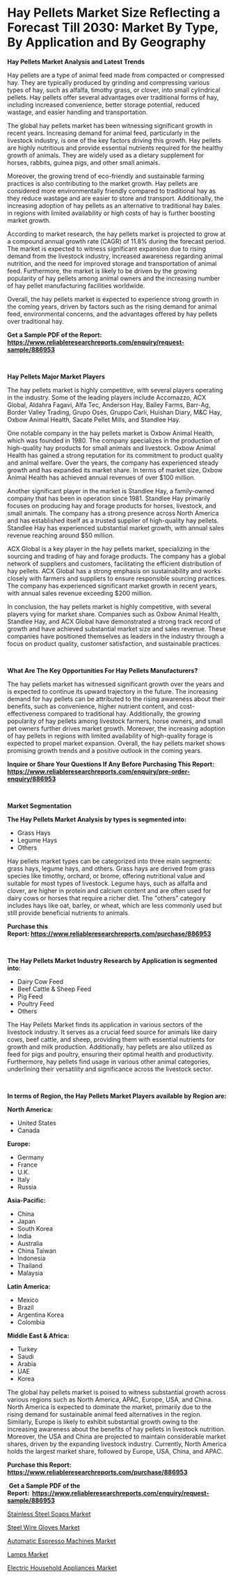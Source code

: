 <p><h1>Hay Pellets Market Size Reflecting a Forecast Till 2030: Market By Type, By Application and By Geography</h1></p><p><strong>Hay Pellets Market Analysis and Latest Trends</strong></p>
<p><p>Hay pellets are a type of animal feed made from compacted or compressed hay. They are typically produced by grinding and compressing various types of hay, such as alfalfa, timothy grass, or clover, into small cylindrical pellets. Hay pellets offer several advantages over traditional forms of hay, including increased convenience, better storage potential, reduced wastage, and easier handling and transportation.</p><p>The global hay pellets market has been witnessing significant growth in recent years. Increasing demand for animal feed, particularly in the livestock industry, is one of the key factors driving this growth. Hay pellets are highly nutritious and provide essential nutrients required for the healthy growth of animals. They are widely used as a dietary supplement for horses, rabbits, guinea pigs, and other small animals.</p><p>Moreover, the growing trend of eco-friendly and sustainable farming practices is also contributing to the market growth. Hay pellets are considered more environmentally friendly compared to traditional hay as they reduce wastage and are easier to store and transport. Additionally, the increasing adoption of hay pellets as an alternative to traditional hay bales in regions with limited availability or high costs of hay is further boosting market growth.</p><p>According to market research, the hay pellets market is projected to grow at a compound annual growth rate (CAGR) of 11.8% during the forecast period. The market is expected to witness significant expansion due to rising demand from the livestock industry, increased awareness regarding animal nutrition, and the need for improved storage and transportation of animal feed. Furthermore, the market is likely to be driven by the growing popularity of hay pellets among animal owners and the increasing number of hay pellet manufacturing facilities worldwide.</p><p>Overall, the hay pellets market is expected to experience strong growth in the coming years, driven by factors such as the rising demand for animal feed, environmental concerns, and the advantages offered by hay pellets over traditional hay.</p></p>
<p><strong>Get a Sample PDF of the Report:&nbsp; <a href="https://www.reliableresearchreports.com/enquiry/request-sample/886953">https://www.reliableresearchreports.com/enquiry/request-sample/886953</a></strong></p>
<p>&nbsp;</p>
<p><strong>Hay Pellets Major Market Players</strong></p>
<p><p>The hay pellets market is highly competitive, with several players operating in the industry. Some of the leading players include Accomazzo, ACX Global, Aldahra Fagavi, Alfa Tec, Anderson Hay, Bailey Farms, Barr-Ag, Border Valley Trading, Grupo Osés, Gruppo Carli, Huishan Diary, M&C Hay, Oxbow Animal Health, Sacate Pellet Mills, and Standlee Hay. </p><p>One notable company in the hay pellets market is Oxbow Animal Health, which was founded in 1980. The company specializes in the production of high-quality hay products for small animals and livestock. Oxbow Animal Health has gained a strong reputation for its commitment to product quality and animal welfare. Over the years, the company has experienced steady growth and has expanded its market share. In terms of market size, Oxbow Animal Health has achieved annual revenues of over $100 million.</p><p>Another significant player in the market is Standlee Hay, a family-owned company that has been in operation since 1981. Standlee Hay primarily focuses on producing hay and forage products for horses, livestock, and small animals. The company has a strong presence across North America and has established itself as a trusted supplier of high-quality hay pellets. Standlee Hay has experienced substantial market growth, with annual sales revenue reaching around $50 million.</p><p>ACX Global is a key player in the hay pellets market, specializing in the sourcing and trading of hay and forage products. The company has a global network of suppliers and customers, facilitating the efficient distribution of hay pellets. ACX Global has a strong emphasis on sustainability and works closely with farmers and suppliers to ensure responsible sourcing practices. The company has experienced significant market growth in recent years, with annual sales revenue exceeding $200 million.</p><p>In conclusion, the hay pellets market is highly competitive, with several players vying for market share. Companies such as Oxbow Animal Health, Standlee Hay, and ACX Global have demonstrated a strong track record of growth and have achieved substantial market size and sales revenue. These companies have positioned themselves as leaders in the industry through a focus on product quality, customer satisfaction, and sustainable practices.</p></p>
<p>&nbsp;</p>
<p><strong>What Are The Key Opportunities For Hay Pellets Manufacturers?</strong></p>
<p><p>The hay pellets market has witnessed significant growth over the years and is expected to continue its upward trajectory in the future. The increasing demand for hay pellets can be attributed to the rising awareness about their benefits, such as convenience, higher nutrient content, and cost-effectiveness compared to traditional hay. Additionally, the growing popularity of hay pellets among livestock farmers, horse owners, and small pet owners further drives market growth. Moreover, the increasing adoption of hay pellets in regions with limited availability of high-quality forage is expected to propel market expansion. Overall, the hay pellets market shows promising growth trends and a positive outlook in the coming years.</p></p>
<p><strong>Inquire or Share Your Questions If Any Before Purchasing This Report: <a href="https://www.reliableresearchreports.com/enquiry/pre-order-enquiry/886953">https://www.reliableresearchreports.com/enquiry/pre-order-enquiry/886953</a></strong></p>
<p>&nbsp;</p>
<p><strong>Market Segmentation</strong></p>
<p><strong>The Hay Pellets Market Analysis by types is segmented into:</strong></p>
<p><ul><li>Grass Hays</li><li>Legume Hays</li><li>Others</li></ul></p>
<p><p>Hay pellets market types can be categorized into three main segments: grass hays, legume hays, and others. Grass hays are derived from grass species like timothy, orchard, or brome, offering nutritional value and suitable for most types of livestock. Legume hays, such as alfalfa and clover, are higher in protein and calcium content and are often used for dairy cows or horses that require a richer diet. The "others" category includes hays like oat, barley, or wheat, which are less commonly used but still provide beneficial nutrients to animals.</p></p>
<p><strong>Purchase this Report:&nbsp;<a href="https://www.reliableresearchreports.com/purchase/886953">https://www.reliableresearchreports.com/purchase/886953</a></strong></p>
<p>&nbsp;</p>
<p><strong>The Hay Pellets Market Industry Research by Application is segmented into:</strong></p>
<p><ul><li>Dairy Cow Feed</li><li>Beef Cattle & Sheep Feed</li><li>Pig Feed</li><li>Poultry Feed</li><li>Others</li></ul></p>
<p><p>The Hay Pellets Market finds its application in various sectors of the livestock industry. It serves as a crucial feed source for animals like dairy cows, beef cattle, and sheep, providing them with essential nutrients for growth and milk production. Additionally, hay pellets are also utilized as feed for pigs and poultry, ensuring their optimal health and productivity. Furthermore, hay pellets find usage in various other animal categories, underlining their versatility and significance across the livestock sector.</p></p>
<p>&nbsp;</p>
<p><strong>In terms of Region, the Hay Pellets Market Players available by Region are:</strong></p>
<p>
    <p> <strong> North America: </strong>
        <ul>
            <li>United States</li>
            <li>Canada</li>
        </ul>
        </p> 
    <p> <strong> Europe: </strong>
        <ul>
            <li>Germany</li>
            <li>France</li>
            <li>U.K.</li>
            <li>Italy</li>
            <li>Russia</li>
        </ul>
        </p> 
    <p> <strong> Asia-Pacific: </strong>
        <ul>
            <li>China</li>
            <li>Japan</li>
            <li>South Korea</li>
            <li>India</li>
            <li>Australia</li>
            <li>China Taiwan</li>
            <li>Indonesia</li>
            <li>Thailand</li>
            <li>Malaysia</li>
        </ul>
        </p> 
    <p> <strong> Latin America: </strong>
        <ul>
            <li>Mexico</li>
            <li>Brazil</li>
            <li>Argentina Korea</li>
            <li>Colombia</li>
        </ul>
        </p> 
    <p> <strong> Middle East & Africa: </strong>
        <ul>
            <li>Turkey</li>
            <li>Saudi</li>
            <li>Arabia</li>
            <li>UAE</li>
            <li>Korea</li>
        </ul>
    </p>
    </p>
<p><p>The global hay pellets market is poised to witness substantial growth across various regions such as North America, APAC, Europe, USA, and China. North America is expected to dominate the market, primarily due to the rising demand for sustainable animal feed alternatives in the region. Similarly, Europe is likely to exhibit substantial growth owing to the increasing awareness about the benefits of hay pellets in livestock nutrition. Moreover, the USA and China are projected to maintain considerable market shares, driven by the expanding livestock industry. Currently, North America holds the largest market share, followed by Europe, USA, China, and APAC.</p></p>
<p><strong>Purchase this Report: <a href="https://www.reliableresearchreports.com/purchase/886953">https://www.reliableresearchreports.com/purchase/886953</a></strong></p>
<p>&nbsp;<strong>Get a Sample PDF of the Report:&nbsp;&nbsp;<a href="https://www.reliableresearchreports.com/enquiry/request-sample/886953">https://www.reliableresearchreports.com/enquiry/request-sample/886953</a></strong></p>
<p><strong></strong></p>
<p><p><a href="https://medium.com/@judyhunter52/stainless-steel-soaps-market-the-key-to-successful-business-strategy-forecast-till-2030-ebd4e456f639">Stainless Steel Soaps Market</a></p><p><a href="https://medium.com/@marilynadams76/steel-wire-gloves-market-share-evolution-and-market-growth-trends-2023-2030-538e1b059013">Steel Wire Gloves Market</a></p><p><a href="https://medium.com/@lisasanchez1968/automatic-espresso-machines-market-size-market-outlook-and-market-forecast-2023-to-2030-4f8afe707848">Automatic Espresso Machines Market</a></p><p><a href="https://medium.com/@beverlychen69/lamps-market-insight-market-trends-growth-forecasted-from-2023-to-2030-00329f3b15b2">Lamps Market</a></p><p><a href="https://medium.com/@rachelyoung56/electric-household-appliances-market-outlook-industry-overview-and-forecast-2023-to-2030-2f9a352b951e">Electric Household Appliances Market</a></p></p>
